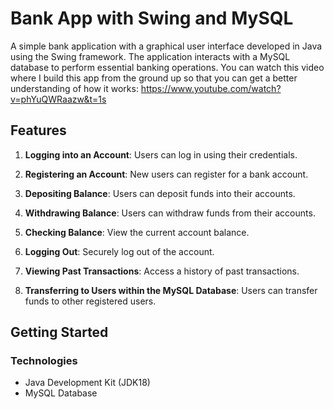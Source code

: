 # Bank App with Swing and MySQL

A simple bank application with a graphical user interface developed in Java using the Swing framework. The application interacts with a MySQL database to perform essential banking operations.
You can watch this video where I build this app from the ground up so that you can get a better understanding of how it works: https://www.youtube.com/watch?v=phYuQWRaazw&t=1s

## Features

1. **Logging into an Account**: Users can log in using their credentials.

2. **Registering an Account**: New users can register for a bank account.

3. **Depositing Balance**: Users can deposit funds into their accounts.

4. **Withdrawing Balance**: Users can withdraw funds from their accounts.

5. **Checking Balance**: View the current account balance.

6. **Logging Out**: Securely log out of the account.

7. **Viewing Past Transactions**: Access a history of past transactions.

8. **Transferring to Users within the MySQL Database**: Users can transfer funds to other registered users.

## Getting Started

### Technologies

- Java Development Kit (JDK18)
- MySQL Database

